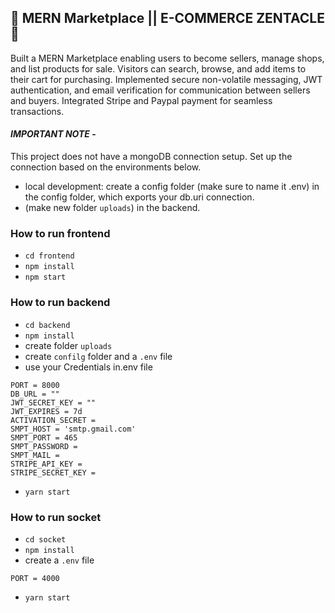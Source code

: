 ## 🌟 MERN Marketplace || E-COMMERCE ZENTACLE🌟

Built a MERN Marketplace enabling users to become sellers, manage shops, and list products for sale. Visitors can search, browse, and add items to their cart for purchasing. Implemented secure non-volatile messaging, JWT authentication, and email verification for communication between sellers and buyers. Integrated Stripe and Paypal payment for seamless transactions.

#### _**IMPORTANT NOTE**_ -

This project does not have a mongoDB connection setup. Set up the connection based on the environments below.

- local development: create a config folder (make sure to name it .env) in the config folder, which exports your db.uri connection.
- (make new folder `uploads`) in the backend.

### How to run frontend

- `cd frontend`
- `npm install`
- `npm start`

### How to run backend

- `cd backend`
- `npm install`
- create folder `uploads`
- create `confilg` folder and a `.env` file
- use your Credentials in.env file

```
PORT = 8000
DB_URL = ""
JWT_SECRET_KEY = ""
JWT_EXPIRES = 7d
ACTIVATION_SECRET =
SMPT_HOST = 'smtp.gmail.com'
SMPT_PORT = 465
SMPT_PASSWORD =
SMPT_MAIL =
STRIPE_API_KEY =
STRIPE_SECRET_KEY =
```

- `yarn start`

### How to run socket

- `cd socket`
- `npm install`
- create a `.env` file

```
PORT = 4000
```

- `yarn start`
